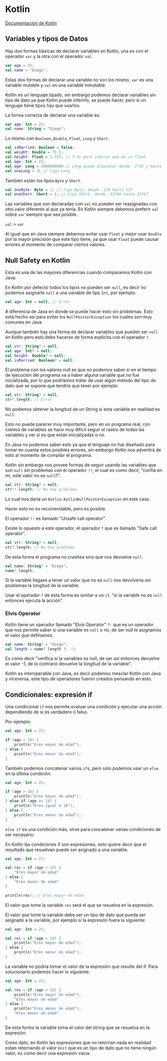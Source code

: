 # Kotlin

[Documentación de Kotlin](https://kotlinlang.org/docs/home.html)

## Variables y tipos de Datos

Hay dos formas básicas de declarar variables en Kotlin, una es con el operador `var` y la otra con el operador `val`.

```kotlin
var age = 25;
val name = "Diego";
```

Estas dos formas de declarar una variable no son los mismo, `var` es una variable mutable y `val` es una variable inmutable.

Kotlin es un lenguaje tipado, sin embargo podemos declarar variables sin tipo de dato ya que Kotlin puede inferirlo, se puede hacer, pero si un lenguaje tiene tipos hay que usarlos.

La forma correcta de declarar una variable es:

```kotlin
var age: Int = 25;
val name: String = "Diego";
```

Lo mismo con `Boolean`, `Double`, `Float`, `Long` y `Short`.

```kotlin
val isMarried: Boolean = false;
val weight: Double = 75.5;
val height: Float = 1.75f; // f es para indicar que es un float
val age: Int = 25;
val age: Long = 3000000000 // Long puede almacenar desde -2^63 y hasta un valor de 2^63-1, es para números grandes
val oneLong = 1L // tipo Long
```

También están los tipos `Byte` y `Short`.

```kotlin
val oneByte: Byte = 1; // tipo Byte, desde -128 hasta 127
val oneShort: Short = 1; // tipo Short, desde -32768 hasta 32767
```

Las variables que son declaradas con `val` no pueden ser reasignadas con otro valor diferente al que ya tenía. En Kotlin siempre debemos preferir `val` sobre `var` siempre que sea posible.

`val` > `var`

Al igual que en Java siempre debemos evitar usar `Float` y mejor usar `Double` por la mayor precisión que este tipo tiene, ya que usar `Float` puede causar errores al momento de comparar ciertos valores.

## Null Safety en Kotlin

Esta es una de las mayores diferencias cuando comparamos Kotlin con Java.

En Kotlin por defecto todos los tipos no pueden ser `null`, es decir no podemos asignarle `null` a una variable de tipo `Int`, por ejemplo.

```kotlin
val age: Int = null; // Error
```

A diferencia de Java en donde se puede hacer esto sin problemas. Esto está hecho así para evitar los `NullPointerException` los cuales son muy comunes en Java.

Aunque también hay una forma de declarar variables que pueden ser `null` en Kotlin pero esto debe hacerse de forma explícita con el operador `?`.

```kotlin
val str: String? = null;
val age: Int? = null;
val height: Double? = null;
val isMarried: Boolean? = null;
```

El problema con los valores null es que no podemos saber si en el tiempo de ejecución del programa va a haber alguna variable que no fue inicializada, por lo que podríamos tratar de usar algún método del tipo de dato que se supone que tendría que tener por ejemplo:

```kotlin
val str: String? = null;
str?.length; // Error
```

No podemos obtener la longitud de un String si esta variable en realidad es `null`.

Esto no puede parecer muy importante, pero en un programa real, con cientos de variables se hace muy difícil seguir el rastro de todas las variables y ver si es que están inicializadas o no.

En Java no podemos saber esto ya que el lenguaje no fue diseñado para tomar en cuanta estos posibles errores, sin embargo Kotlin nos advertirá de esto al momento de compilar el programa.

Kotlin sin embargo nos provee formas de seguir usando las variables que son `null` sin problemas con el operador `!!`, el cual es como decir, "confiá en mi, este valor no es `null`!!".

```kotlin
val str: String? = null;
str!!.length; // No hay problema
```

Lo cual nos daría un `Kotlin.KotlinNullPointerException` en este caso.

Hacer esto no es recomendable, pero es posible.

El operador `!!` es llamado "Unsafe call operator".

Existe lo opuesto a este operador, el operador `?` que es llamado "Safe call operator".

```kotlin
val str: String? = null;
str?.length; // No hay problema
```

De esta forma el programa no crashea sino que nos devuelve `null`.

```kotlin
val name: String? = "Diego";
name?.length;
```

Si la variable llegase a tener un valor que no es `null` nos devolvería sin problemas la longitud de la variable.

Usar el operador `?` de esta forma es similar a un `if`, "si la variable no es `null` entonces ejecuta la acción".

### Elvis Operator

Kotlin tiene un operador llamado "Elvis Operator" `?:` que es un operador que nos permite saber si una variable es `null` o no, de ser null le asignamos el valor que definamos.

```kotlin
val name: String? = "Diego";
val length = name?.length ?: -1;
```

Es como decir "verifica si la variables es null, de ser así entonces devuelve el valor -1, de lo contrario devuelve la longitud de la variable".

Kotlin es interoperable con Java, es decir podemos mesclar Kotlin con Java y viceversa, este tipo de operadores fueron creados pensando en esto.

## Condicionales: expresión if

Una condicional `if` nos permite evaluar una condición y ejecutar una acción dependiendo de si es verdadero o falso.

Por ejemplo:

```kotlin
val age: Int = 25;

if (age > 18) {
    println("Eres mayor de edad");
} else {
    println("Eres menor de edad");
}
```

También podemos concatenar varios `if`s, pero solo podemos usar un `else` en la última condición.

```kotlin
val age: Int = 25;

if (age > 18) {
    println("Eres mayor de edad");
} else if (age == 18) {
    println("Eres igual a 18");
} else {
    println("Eres menor de edad");
}
```

`else if` es una condición más, sirve para concatenar varias condiciones de ser necesario.

En Kotlin las condiciones if son expresiones, esto quiere decir que el resultado que resuelvan puede ser asignado a una variable.

```kotlin
val age: Int = 25;

val res = if (age > 18) {
    "Eres mayor de edad"
} else {
    "Eres menor de edad"
}

println(res); // Eres mayor de edad
```

El valor que tome la variable `res` será el que se resuelva en la expresión.

El valor que tome la variable debe ser un tipo de dato que pueda ser asignado a la variable, por ejemplo si la expresión fuera la siguiente:

```kotlin
val age: Int = 25;

val res = if (age > 18) {
    println("Eres mayor de edad");
} else {
    println("Eres menor de edad");
}
```

La variable no podría tomar el valor de la expresión que resulte del if. Para solucionarlo podemos hacer lo siguiente:

```kotlin
val age: Int = 25;

val res = if (age > 18) {
    println("Eres mayor de edad");
    "Eres mayor de edad"
} else {
    println("Eres menor de edad");
    "Eres menor de edad"
}
```

De esta forma la variable toma el valor del string que se resuelva en la expresión.

Como dato, en Kotlin las expresiones que no retornan nada en realidad estan retornando el valor `Unit` que es un tipo de dato que no tiene ningún valor, es como decir una expresión vacía.